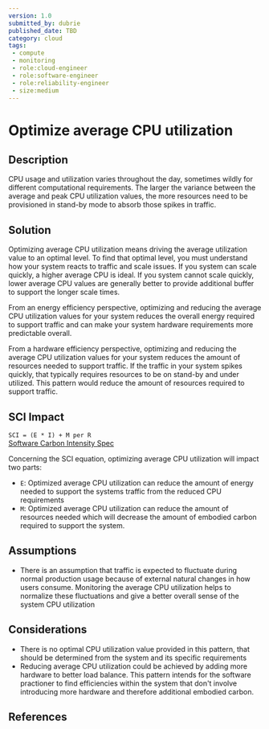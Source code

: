 ```yaml
---
version: 1.0
submitted_by: dubrie
published_date: TBD
category: cloud
tags: 
 - compute
 - monitoring
 - role:cloud-engineer
 - role:software-engineer
 - role:reliability-engineer
 - size:medium
---
```


# Optimize average CPU utilization

## Description

CPU usage and utilization varies throughout the day, sometimes wildly for different computational requirements. The larger the variance between the average and peak CPU utilization values, the more resources need to be provisioned in stand-by mode to absorb those spikes in traffic. 

## Solution

Optimizing average CPU utilization means driving the average utilization value to an optimal level. To find that optimal level, you must understand how your system reacts to traffic and scale issues. If you system can scale quickly, a higher average CPU is ideal. If you system cannot scale quickly, lower average CPU values are generally better to provide additional buffer to support the longer scale times. 

From an energy efficiency perspective, optimizing and reducing the average CPU utilization values for your system reduces the overall energy required to support traffic and can make your system hardware requirements more predictable overall. 

From a hardware efficiency perspective, optimizing and reducing the average CPU utilization values for your system reduces the amount of resources needed to support traffic. If the traffic in your system spikes quickly, that typically requires resources to be on stand-by and under utilized. This pattern would reduce the amount of resources required to support traffic. 

## SCI Impact

`SCI = (E * I) + M per R`  
[Software Carbon Intensity Spec](https://grnsft.org/sci)

Concerning the SCI equation, optimizing average CPU utilization will impact two parts:

- `E`: Optimized average CPU utilization can reduce the amount of energy needed to support the systems traffic from the reduced CPU requirements
- `M`: Optimized average CPU utilization can reduce the amount of resources needed which will decrease the amount of embodied carbon required to support the system.

## Assumptions
- There is an assumption that traffic is expected to fluctuate during normal production usage because of external natural changes in how users consume. Monitoring the average CPU utilization helps to normalize these fluctuations and give a better overall sense of the system CPU utilization

## Considerations
- There is no optimal CPU utilization value provided in this pattern, that should be determined from the system and its specific requirements
- Reducing average CPU utilization could be achieved by adding more hardware to better load balance. This pattern intends for the software practioner to find efficiencies within the system that don't involve introducing more hardware and therefore additional embodied carbon.
 
## References
